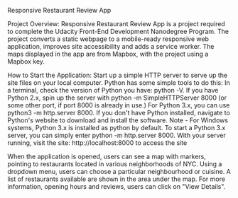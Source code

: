 Responsive Restaurant Review App

Project Overview:
Responsive Restaurant Review App is a project required to complete the Udacity Front-End Development Nanodegree Program. The project converts a static webpage to a mobile-ready responsive web application, improves site accessibility and adds a service worker. The maps displayed in the app are from Mapbox, with the project using a Mapbox key.

How to Start the Application:
Start up a simple HTTP server to serve up the site files on your local computer. Python has some simple tools to do this:
In a terminal, check the version of Python you have: python -V. If you have Python 2.x, spin up the server with python -m SimpleHTTPServer 8000 (or some other port, if port 8000 is already in use.) For Python 3.x, you can use python3 -m http.server 8000. If you don't have Python installed, navigate to Python's website to download and install the software.
Note - For Windows systems, Python 3.x is installed as python by default. To start a Python 3.x server, you can simply enter python -m http.server 8000.
With your server running, visit the site: http://localhost:8000 to access the site

When the application is opened, users can see a map with markers, pointing to restaurants located in various neighborhoods of NYC. Using a dropdown menu, users can choose a particular neighbourhood or cuisine. A list of restaurants available are shown in the area under the map. For more information, opening hours and reviews, users can click on "View Details".
